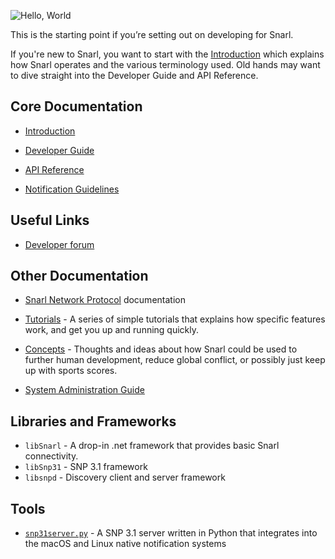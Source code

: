 
![Hello, World](http://fullphat.net/docs/dev/hello_devs.png)

This is the starting point if you’re setting out on developing for Snarl.

If you're new to Snarl, you want to start with the [Introduction](Snarl-Introduction) which explains how Snarl operates and the various terminology used.  Old hands may want to dive straight into the Developer Guide and API Reference.

## Core Documentation

* [Introduction](Snarl-Introduction)

* [Developer Guide](Snarl-Developer-Guide)

* [API Reference](Snarl-API-Reference)

* [Notification Guidelines](Notification-Guidelines)

## Useful Links

* [Developer forum](https://github.com/fullphat/snarl/issues)

## Other Documentation

* [Snarl Network Protocol](/snarl_network_protocol/) documentation

* [Tutorials](http://snarl.fullphat.net/category/tutorials/) - A series of simple tutorials that explains how specific features work, and get you up and running quickly.

* [Concepts](http://snarl.fullphat.net/category/concepts/) - Thoughts and ideas about how Snarl could be used to further human development, reduce global conflict, or possibly just keep up with sports scores.

* [System Administration Guide](sysadmin-guide)

## Libraries and Frameworks

* `libSnarl` - A drop-in .net framework that provides basic Snarl connectivity.
* `libSnp31` - SNP 3.1 framework
* `libsnpd` - Discovery client and server framework

## Tools

* [`snp31server.py`](https://github.com/fullphat/snarl_network_protocol/wiki/snp31server.py) - A SNP 3.1 server written in Python that integrates into the macOS and Linux native notification systems
